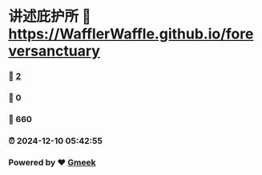 # 讲述庇护所 :link: https://WafflerWaffle.github.io/foreversanctuary 
### :page_facing_up: [2](https://WafflerWaffle.github.io/foreversanctuary/tag.html) 
### :speech_balloon: 0 
### :hibiscus: 660 
### :alarm_clock: 2024-12-10 05:42:55 
### Powered by :heart: [Gmeek](https://github.com/Meekdai/Gmeek)
